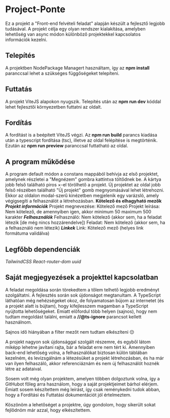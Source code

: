 # Project-Ponte

Ez a projekt a "Front-end felvételi feladat" alapján készült a fejlesztő legjobb tudásával. A projekt célja egy olyan rendszer kialakítása, amelyben lehetőség van async módon különböző projektekkel kapcsolatos információk kezelni.

## Telepítés

A projektben NodePackage Managert használtam, így az **npm install** paranccsal lehet a szükséges függőségeket telepíteni.

## Futtatás

A projekt ViteJS alapokon nyugszik. Telepítés után az **npm run dev** kóddal lehet fejlesztői környezetben futtatni az oldalt.

## Fordítás

A fordítást is a beépített ViteJS végzi. Az **npm run build** parancs kiadása után a typescript fordítása (tsc), illetve az oldal felépítése is megtörténik. Ezután az **npm run preview** paranccsal futtatható az oldal.

## A program működése

A program default módon a constans mappából behívja az első projektet, amelynek részletei a "Megnézem" gombra kattintva töltődnek be. A kártya jobb felső található piros &times;-el törölhető a projekt.
Új projektet az oldal jobb felső részében található "Új projekt" gomb megnyomásával lehet létrehozni. Ekkor az oldalon modal-szerű kinézetben megjelenik egy varázsló, amely végigsegíti a felhasználót a létrehozásban.
**Kötelező és elhagyható mezők**
**_Projekt információk_**
Projekt megnevezése: Kötelező mező
Projekt leírása: Nem kötelező, de amennyiben igen, akkor minimum 50 maximum 500 karakter
**_Felhasználók_**
Felhasználó: Nem kötelező (akkor sem, ha a feladat létezik [de még nincs hozzárendelve])
Feladat: Nem kötelező (akkor sem, ha a felhasználó nem létezik)
**_Linkek_**
Link: Kötelező mező (helyes link formátuma validálva)

## Legfőbb dependenciák

_TailwindCSS_
_React-router-dom_
_uuid_

## Saját megjegyezések a projekttel kapcsolatban

A feladat megoldása során törekedtem a tőlem telhető legjobb eredményt szolgáltatni. A fejlesztés során sok újdonságot megtanultam. A TypeScript láthatóan még nehézségeket okoz, de folyamatosan bújom az internetet (és a projekt alatt is bújtam), hogy kifejlesszem magamban a TypeScript nyújtotta lehetőségeket. Emiatt előfordul több helyen (sajnos), hogy nem tudtam megoldást találni, emiatt a **//@ts-ignore** parancsot kellett használnom.

Sajnos idő hiányában a filter mezőt nem tudtam elkészíteni 😔

A projekt nagyon sok újdonsággal szolgált részemre, és egyből látom miképp lehetne javítani rajta, bár a feladat erre nem tért ki. Amennyiben back-end lehetőség volna, a felhasználókat biztosan külön táblában kezelném, és levizsgálnám a létezésüket a projekt létrehozásban, és ha már van ilyen felhaszáló, akkor referenciáznám és nem új felhasználót hoznék létre az adataival.

Sosem volt még olyan projektem, amelyen többen dolgoztunk volna, így a GitHubot főleg arra használom, hogy a saját projektjeimet bárhol elérjem. Emiatt sosem készítettem még leírást, így csak reménykedni tudok abban, hogy a Fordítási és Futtatási dokumentációt jól értelmeztem.

Köszönöm a lehetőséget a projektre, úgy gondolom, hogy sikerült sokat fejlődnöm már azzal, hogy elkészítettem.
